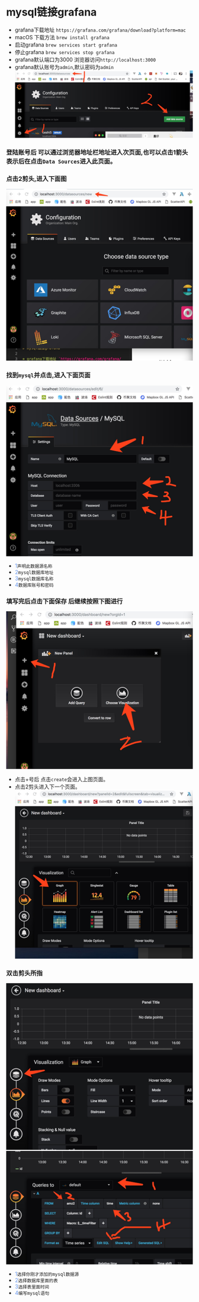# mysql链接grafana

* grafana下载地址 `https://grafana.com/grafana/download?platform=mac`
* macOS 下载方法 `brew install grafana`
* 启动grafana `brew services start grafana`
* 停止grafana `brew services stop grafana`
* grafana默认端口为3000 浏览器访问`http://localhost:3000`
* grafana默认账号为`admin`,默认密码为`admin`
![](./img/1.jpg)
### 登陆账号后 可以通过浏览器地址栏地址进入次页面,也可以点击1箭头表示后在点击`Data Sources`进入此页面。
### 点击2剪头,进入下面图
![](./img/2.jpg)
### 找到`mysql`并点击,进入下面页面
![](./img/3.jpg)
* <font color=#6495ED>1</font>`声明此数据源名称`
* <font color=#6495ED>2</font>`mysql数据库地址`
* <font color=#6495ED>3</font>`mysql数据库名称`
* <font color=#6495ED>4</font>`数据库账号和密码`
### 填写完后点击下面保存 后继续按照下图进行

![](./img/4.jpg)

* 点击+号后 点击`create`会进入上图页面。
* 点击2剪头进入下一个页面。
![](./img/5.jpg)
### 双击剪头所指
![](./img/6.jpg)
![](./img/7.jpg)
* <font color=#6495ED>1</font>`选择你刚才添加的mysql数据源`
* <font color=#6495ED>2</font>`选择数据库里面的表`
* <font color=#6495ED>3</font>`选择表里面时间`
* <font color=#6495ED>4</font>`编写mysql语句`
